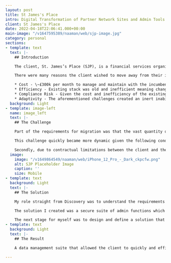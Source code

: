 ```yaml
---
layout: post
title: St James's Place
intro: Digital Transformation of Partner Network Sites and Admin Tools
client: St James's Place
date: 2022-04-18T22:06:41.000+00:00
main-image: "/v1647595389/naaman/web/sjp-image.jpg"
category: personal
sections:
- template: text
  text: |-
    ## Introduction

    The client, St. James’s Place (SJP), is a financial services organisation with a network of 3,000+ financial advisers (partners) in the UK and Asia, each with a centrally managed website. Our mission was to migrate the existing partner network from the incumbent agency to a new tech ecosystem.

    There were many reasons the client wished to move away from their incumbent agency, including but not limited to four key pain points:

    * Cost - \~£300k per month to manage and maintain with the incumbent
    * Efficiency - Existing stack was old and inefficient meaning change was cumbersome, expensive, and the technical debt was mountainous
    * Compliance Risk - Given the cost and inefficiency of the existing stack the risk of non-compliance with FCA regulations was a growing concern, and some minor breaches had the client nervous
    * Adaptivity - The aforementioned challenges created an inert inability for SJP to respond and adapt to market changes, user needs and service requirements of partners.
  background: Light
- template: image-left
  name: image_left
  text: |-
    ## The Challenge

    Part of the requirements for migration was that the vast quantity of data that powered the partner websites also needed to be migrated and be available for the client-side Websites Team to manage.

    This challenge quickly became more dynamic given the following conditions. Firstly, through Discovery, we knew the client was planning a migration to, and expansion of, Salesforce from which this data could be managed. However, this was at least 5 years away so we needed to create an interim solution that both mitigated the aforementioned challenges and effectively bridged the gap to the Salesforce migration.

    Secondly, due to contractual limitations between the client and the incumbent, notice was given to the incumbent which gave us a hard cut-off date.
  image:
    image: "/v1649864549/naaman/web/iPhone_12_Pro_-_Dark_ckpcfw.png"
    alt: SJP Placeholder Image
    caption: ''
    size: Mobile
- template: text
  background: Light
  text: |-
    ## The Solution

    My role straight from Discovery was to understand the requirements through workshops and working closely with the client to find the right method of handling, maintaining and future-proofing how the client handles their data that not only met the combined ongoing needs of the client and user, needs of the partner network and ensured FCA regulatory requirements.

    The solution I created was a secure suite of admin functions which allowed the client to manage partner data, site data and publishing capabilities. The suite was to complement the CMS via custom API’s so that the eventual migration to Salesforce could be as smooth as possible. I needed to find and utilise an ‘Out Of The Box’ service to be able to improve our time to live but also aligned with the existing skills within the project team so that those ‘Out Of The Box’ services could be easily integrated and extended without a steep learning curve or introducing a skills gap. For this, I worked with the development team to select <a href="https://marmelab.com/react-admin/Readme.html" target="_blank">REACT Admin</a>.

    The next stage for myself was to design and define a solution that allowed us to firstly migrate the existing data and, secondly, allowed the client to manage data while maintaining regulatory compliance. Additionally, I needed to adjust our workflow and processes to account for this additional workload alongside the definition and build of the CMS.
- template: text
  background: Light
  text: |-
    ## The Result

    A data management suite that allowed the client to quickly and efficiently manage partner and regulatory data, site themes and site publications. This was part of the implementation which won the 2021 UK Dev Awards Best Deployment of a CMS.

---
```

